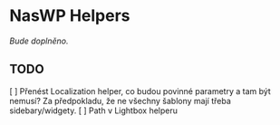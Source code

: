 # NasWP Helpers

*Bude doplněno.*

## TODO

[ ] Přenést Localization helper, co budou povinné parametry a tam být nemusí? Za předpokladu, že ne všechny šablony mají třeba sidebary/widgety.
[ ] Path v Lightbox helperu

